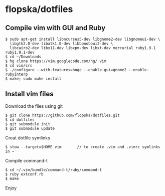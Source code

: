 # flopska/dotfiles #

## Compile vim with GUI and Ruby ##
    $ sudo apt-get install libncurses5-dev libgnome2-dev libgnomeui-dev \
      libgtk2.0-dev libatk1.0-dev libbonoboui2-dev \
      libcairo2-dev libx11-dev libxpm-dev libxt-dev mercurial ruby1.9.1 ruby1.9.1-dev
    $ cd ~/Downloads
    $ hg clone https://vim.googlecode.com/hg/ vim
    $ cd vim/src 
    $ ./configure --with-features=huge --enable-gui=gnome2 --enable-rubyinterp 
    $ make; sudo make install

## Install vim files ##

Download the files using git

    $ git clone https://github.com/flopska/dotfiles.git
    $ cd dotfiles
    $ git submodule init
    $ git submodule update

Creat dotfile symlinks

    $ stow --target=$HOME vim		// to create .vim and .vimrc symlinks in ~

Compile command-t

    $ cd ~/.vim/bundle/command-t/ruby/command-t
    $ ruby extconf.rb
    $ make

Enjoy
